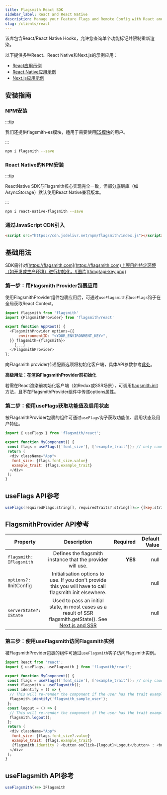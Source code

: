 ```yaml
---
title: Flagsmith React SDK
sidebar_label: React and React Native
description: Manage your Feature Flags and Remote Config with React and React Native Hooks.
slug: /clients/react
---
```


该库包含React/React Native Hooks，允许您查询单个功能标记并限制重新渲染。

以下提供多种React、React Native和Next.js的示例应用：

- [React应用示例](https://github.com/Flagsmith/flagsmith-js-client/tree/main/examples/react)
- [React Native应用示例](https://github.com/Flagsmith/flagsmith-js-client/tree/main/examples/react)
- [Next.js应用示例](https://github.com/Flagsmith/flagsmith-js-client/tree/main/examples/nextjs)

## 安装指南

### NPM安装

:::tip

我们还提供flagsmith-es模块，适用于需要使用[ES模块](https://262.ecma-international.org/6.0/)的用户。

:::

```bash
npm i flagsmith --save
```

### React Native的NPM安装

:::tip

ReactNative SDK与Flagsmith核心实现完全一致，但部分底层库（如AsyncStorage）默认使用React Native兼容版本。

:::

```bash
npm i react-native-flagsmith --save
```

### 通过JavaScript CDN引入

```html
<script src="https://cdn.jsdelivr.net/npm/flagsmith/index.js"></script>
```

## 基础用法

SDK需针对[https://flagsmith.com](https://flagsmith.com)上项目的特定环境（如开发或生产环境）进行初始化。![图片](/img/api-key.png)

### 第一步：用Flagsmith Provider包裹应用

使用FlagsmithProvider组件包裹应用后，可通过`useFlagsmith`和`useFlags`钩子在全局获取React Context。

```javascript
import flagsmith from 'flagsmith'
import {FlagsmithProvider} from 'flagsmith/react'

export function AppRoot() {
  <FlagsmithProvider options={{
      environmentID: "<YOUR_ENVIRONMENT_KEY>",
  }} flagsmith={flagsmith}>
    {...}
  </FlagsmithProvider>
};
```

向Flagsmith provider传递配置选项将初始化客户端，具体API参数参考[此处](/clients/javascript#initialisation-options)。

**高级用法：在渲染FlagsmithProvider前初始化**

若需在React渲染前初始化客户端（如Redux或SSR场景），可调用[flagsmith.init](https://docs.flagsmith.com/clients/javascript#example-initialising-the-sdk)方法，且不在FlagsmithProvider组件中传递options属性。

### 第二步：使用useFlags获取功能值及启用状态

被FlagsmithProvider包裹的组件可通过`useFlags`钩子获取功能值、启用状态及用户特征。

```javascript
import { useFlags } from 'flagsmith/react';

export function MyComponent() {
 const flags = useFlags(['font_size'], ['example_trait']); // only causes re-render if specified flag values / traits change
 return (
  <div className="App">
   font_size: {flags.font_size.value}
   example_trait: {flags.example_trait}
  </div>
 );
}
```

## useFlags API参考

```javascript
useFlags(requiredFlags:string[], requiredTraits?:string[])=> {[key:string]: IFlagsmithTrait  or IFlagsmithFeature}
```

## FlagsmithProvider API参考

| Property                 |                                                  Description                                                   | Required | Default Value |
| ------------------------ | :------------------------------------------------------------------------------------------------------------: | -------: | ------------: |
| `flagsmith: IFlagsmith`  |                           Defines the flagsmith instance that the provider will use.                           |  **YES** |          null |
| `options?: ` IInitConfig |    Initialisation options to use. If you don't provide this you will have to call flagsmith.init elsewhere.    |          |          null |
| `serverState?: IState`   | Used to pass an initial state, in most cases as a result of SSR flagsmith.getState(). See [Next.js and SSR](/) |          |          null |

### 第三步：使用useFlagsmith访问Flagsmith实例

被FlagsmithProvider包裹的组件可通过`useFlagsmith`钩子访问Flagsmith实例。

```javascript
import React from 'react';
import { useFlags, useFlagsmith } from 'flagsmith/react';

export function MyComponent() {
 const flags = useFlags(['font_size'], ['example_trait']); // only causes re-render if specified flag values / traits change
 const flagsmith = useFlagsmith();
 const identify = () => {
  // This will re-render the component if the user has the trait example_trait or they have a different feature value for font_size
  flagsmith.identify('flagsmith_sample_user');
 };
 const logout = () => {
  // This will re-render the component if the user has the trait example_trait or they have a different feature value for font_size
  flagsmith.logout();
 };
 return (
  <div className="App">
   font_size: {flags.font_size?.value}
   example_trait: {flags.example_trait}
   {flagsmith.identity ? <button onClick={logout}>Logout</button> : <button onClick={identify}>Identify</button>}
  </div>
 );
}
```

## useFlagsmith API参考

```javascript
useFlagsmith()=> IFlagsmith
```